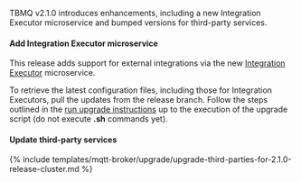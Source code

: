 TBMQ v2.1.0 introduces enhancements, including a new Integration Executor microservice and bumped versions for third-party services.

#### Add Integration Executor microservice

This release adds support for external integrations via the new [Integration Executor](/docs/{{docsPrefix}}mqtt-broker/integrations/) microservice.

To retrieve the latest configuration files, including those for Integration Executors, pull the updates from the release branch. 
Follow the steps outlined in the [run upgrade instructions](#run-upgrade) up to the execution of the upgrade script (do not execute **.sh** commands yet).

#### Update third-party services

{% include templates/mqtt-broker/upgrade/upgrade-third-parties-for-2.1.0-release-cluster.md %}
